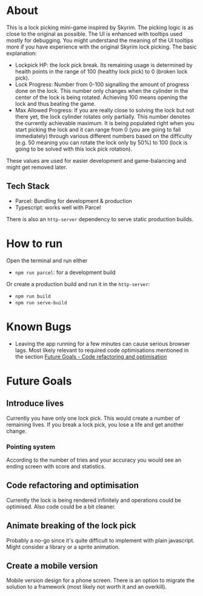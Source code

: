 # About

This is a lock picking mini-game inspired by Skyrim. The picking logic is as close to the original as possible. The UI is enhanced with tooltips used mostly for debugging. You might understand the meaning of the UI tooltips more if you have experience with the original Skyrim lock picking. The basic explanation:

- Lockpick HP: the lock pick break. Its remaining usage is determined by health points in the range of 100 (healthy lock pick) to 0 (broken lock pick).
- Lock Progress: Number from 0-100 signalling the amount of progress done on the lock. This number only changes when the cylinder in the center of the lock is being rotated. Achieving 100 means opening the lock and thus beating the game.
- Max Allowed Progress: If you are really close to solving the lock but not there yet, the lock cylinder rotates only partially. This number denotes the currently achievable maximum. It is being populated right when you start picking the lock and it can range from 0 (you are going to fail immediately) through various different numbers based on the difficulty (e.g. 50 meaning you can rotate the lock only by 50%) to 100 (lock is going to be solved with this lock pick rotation).

These values are used for easier development and game-balancing and might get removed later.

## Tech Stack

- Parcel: Bundling for development & production
- Typescript: works well with Parcel

There is also an `http-server` dependency to serve static production builds.

# How to run

Open the terminal and run either

- `npm run parcel`: for a development build

Or create a production build and run it in the `http-server`:

- `npm run build`
- `npm run serve-build`

# Known Bugs

- Leaving the app running for a few minutes can cause serious browser lags. Most likely relevant to required code optimisations mentioned in the section [Future Goals - Code refactoring and optimisation](README.md#code-refactoring-and-optimisation)

# Future Goals

## Introduce lives

Currently you have only one lock pick. This would create a number of remaining lives. If you break a lock pick, you lose a life and get another change.

### Pointing system

According to the number of tries and your accuracy you would see an ending screen with score and statistics.

## Code refactoring and optimisation

Currently the lock is being rendered infinitely and operations could be optimised. Also code could be a bit cleaner.

## Animate breaking of the lock pick

Probably a no-go since it's quite difficult to implement with plain javascript. Might consider a library or a sprite animation.

## Create a mobile version

Mobile version design for a phone screen. There is an option to migrate the solution to a framework (most likely not worth it and an overkill).
